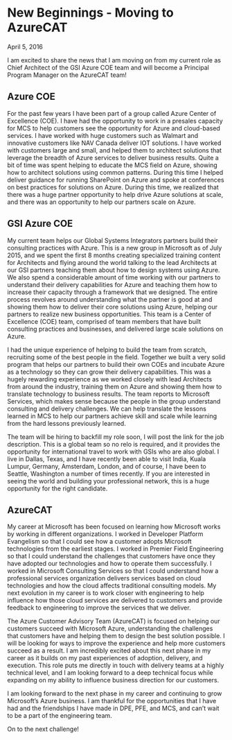 # New Beginnings - Moving to AzureCAT

April 5, 2016

I am excited to share the news that I am moving on from my current role as Chief Architect of the GSI Azure COE team and will become a Principal Program Manager on the AzureCAT team!

## Azure COE

For the past few years I have been part of a group called Azure Center of Excellence (COE).  I have had the opportunity to work in a presales capacity for MCS to help customers see the opportunity for Azure and cloud-based services.  I have worked with huge customers such as Walmart and innovative customers like NAV Canada deliver IOT solutions.  I have worked with customers large and small, and helped them to architect solutions that leverage the breadth of Azure services to deliver business results.  Quite a bit of time was spent helping to educate the MCS field on Azure, showing how to architect solutions using common patterns.  During this time I helped deliver guidance for running SharePoint on Azure and spoke at conferences on best practices for solutions on Azure.  During this time, we realized that there was a huge partner opportunity to help drive Azure solutions at scale, and there was an opportunity to help our partners scale on Azure. 

## GSI Azure COE

My current team helps our Global Systems Integrators partners build their consulting practices with Azure.  This is a new group in Microsoft as of July 2015, and we spent the first 8 months creating specialized training content for Architects and flying around the world talking to the lead Architects at our GSI partners teaching them about how to design systems using Azure.  We also spend a considerable amount of time working with our partners to understand their delivery capabilities for Azure and teaching them how to increase their capacity through a framework that we designed.  The entire process revolves around understanding what the partner is good at and showing them how to deliver their core solutions using Azure, helping our partners to realize new business opportunities.  This team is a Center of Excellence (COE) team, comprised of team members that have built consulting practices and businesses, and delivered large scale solutions on Azure. 

I had the unique experience of helping to build the team from scratch, recruiting some of the best people in the field.  Together we built a very solid program that helps our partners to build their own COEs and incubate Azure as a technology so they can grow their delivery capabilities.  This was a hugely rewarding experience as we worked closely with lead Architects from around the industry, training them on Azure and showing them how to translate technology to business results.  The team reports to Microsoft Services, which makes sense because the people in the group understand consulting and delivery challenges.  We can help translate the lessons learned in MCS to help our partners achieve skill and scale while learning from the hard lessons previously learned.

The team will be hiring to backfill my role soon, I will post the link for the job description.  This is a global team so no relo is required, and it provides the opportunity for international travel to work with GSIs who are also global.  I live in Dallas, Texas, and I have recently been able to visit India, Kuala Lumpur, Germany, Amsterdam, London, and of course, I have been to Seattle, Washington a number of times recently.  If you are interested in seeing the world and building your professional network, this is a huge opportunity for the right candidate.

## AzureCAT

My career at Microsoft has been focused on learning how Microsoft works by working in different organizations.  I worked in Developer Platform Evangelism so that I could see how a customer adopts Microsoft technologies from the earliest stages.  I worked in Premier Field Engineering so that I could understand the challenges that customers have once they have adopted our technologies and how to operate them successfully.  I worked in Microsoft Consulting Services so that I could understand how a professional services organization delivers services based on cloud technologies and how the cloud affects traditional consulting models.  My next evolution in my career is to work closer with engineering to help influence how those cloud services are delivered to customers and provide feedback to engineering to improve the services that we deliver. 

The Azure Customer Advisory Team (AzureCAT) is focused on helping our customers succeed with Microsoft Azure, understanding the challenges that customers have and helping them to design the best solution possible.  I will be looking for ways to improve the experience and help more customers succeed as a result.   I am incredibly excited about this next phase in my career as it builds on my past experiences of adoption, delivery, and execution.  This role puts me directly in touch with delivery teams at a highly technical level, and I am looking forward to a deep technical focus while expanding on my ability to influence business direction for our customers. 

I am looking forward to the next phase in my career and continuing to grow Microsoft’s Azure business.   I am thankful for the opportunities that I have had and the friendships I have made in DPE, PFE, and MCS, and can’t wait to be a part of the engineering team.

On to the next challenge!